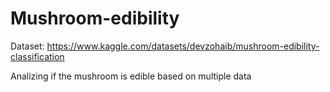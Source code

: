 # Mushroom-edibility
Dataset: https://www.kaggle.com/datasets/devzohaib/mushroom-edibility-classification

Analizing if the mushroom is edible based on multiple data
